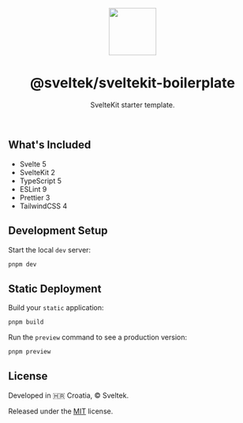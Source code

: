 <p align="center">
  <img src="./static/favicons/icon-512.png" width="96" />
</p>

<h1 align="center">@sveltek/sveltekit-boilerplate</h1>

<p align="center">SvelteKit starter template.</p>

<br>

## What's Included

- Svelte 5
- SvelteKit 2
- TypeScript 5
- ESLint 9
- Prettier 3
- TailwindCSS 4

## Development Setup

Start the local `dev` server:

```sh
pnpm dev
```

## Static Deployment

Build your `static` application:

```sh
pnpm build
```

Run the `preview` command to see a production version:

```sh
pnpm preview
```

## License

Developed in 🇭🇷 Croatia, © Sveltek.

Released under the [MIT](LICENSE.txt) license.
